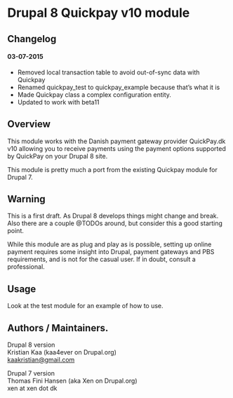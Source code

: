 # Drupal 8 Quickpay v10 module

## Changelog
#### 03-07-2015
* Removed local transaction table to avoid out-of-sync data with Quickpay
* Renamed quickpay_test to quickpay_example because that’s what it is
* Made Quickpay class a complex configuration entity.
* Updated to work with beta11

## Overview
This module works with the Danish payment gateway provider QuickPay.dk v10
allowing you to receive payments using the payment options supported
by QuickPay on your Drupal 8 site.

This module is pretty much a port from the existing Quickpay module for Drupal 7.

## Warning
This is a first draft. As Drupal 8 develops things might change and break.
Also there are a couple @TODOs around, but consider this a good starting point.

While this module are as plug and play as is possible, setting up
online payment requires some insight into Drupal, payment gateways and
PBS requirements, and is not for the casual user. If in doubt, consult
a professional.

## Usage
Look at the test module for an example of how to use.

## Authors / Maintainers.
Drupal 8 version  
Kristian Kaa (kaa4ever on Drupal.org)  
kaakristian@gmail.com

Drupal 7 version  
Thomas Fini Hansen (aka Xen on Drupal.org)  
xen at xen dot dk
